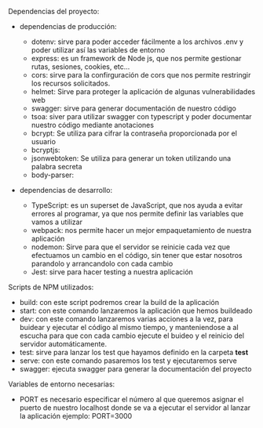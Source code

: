 Dependencias del proyecto:

- dependencias de producción:

  - dotenv: sirve para poder acceder fácilmente a los archivos .env y poder utilizar así las variables de entorno
  - express: es un framework de Node js, que nos permite gestionar rutas, sesiones, cookies, etc...
  - cors: sirve para la confirguración de cors que nos permite restringir los recursos solicitados.
  - helmet: Sirve para proteger la aplicación de algunas vulnerabilidades web
  - swagger: sirve para generar documentación de nuestro código
  - tsoa: siver para utilizar swagger con typescript y poder documentar nuestro código mediante anotaciones
  - bcrypt: Se utiliza para cifrar la contraseña proporcionada por el usuario
  - bcryptjs:
  - jsonwebtoken: Se utiliza para generar un token utilizando una palabra secreta
  - body-parser:

- dependencias de desarrollo:
  - TypeScript: es un superset de JavaScript, que nos ayuda a evitar errores al programar, ya que nos permite definir las variables que vamos a utilizar
  - webpack: nos permite hacer un mejor empaquetamiento de nuestra aplicación
  - nodemon: Sirve para que el servidor se reinicie cada vez que efectuamos un cambio en el código, sin tener que estar nosotros parandolo y arrancandolo con cada cambio
  - Jest: sirve para hacer testing a nuestra aplicación

Scripts de NPM utilizados:

- build: con este script podremos crear la build de la aplicación
- start: con este comando lanzaremos la aplicación que hemos buildeado
- dev: con este comando lanzaremos varias acciones a la vez, para buidear y ejecutar el código al mismo tiempo, y manteniendose a al escucha para que con cada cambio ejecute el buideo y el reinicio del servidor automáticamente.
- test: sirve para lanzar los test que hayamos definido en la carpeta **test**
- serve: con este comando pasaremos los test y ejecutaremos serve
- swagger: ejecuta swagger para generar la documentación del proyecto

Variables de entorno necesarias:

- PORT es necesario especificar el número al que queremos asignar el puerto de nuestro localhost donde se va a ejecutar el servidor al lanzar la aplicación ejemplo: PORT=3000
